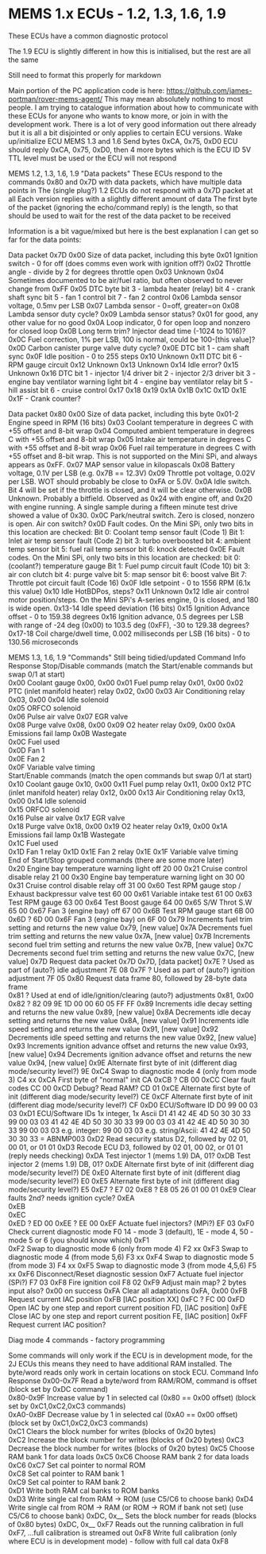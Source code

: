 # MEMS 1.x ECUs - 1.2, 1.3, 1.6, 1.9

These ECUs have a common diagnostic protocol

The 1.9 ECU is slightly different in how this is initialised, but the rest are all the same

Still need to format this properly for markdown


Main portion of the PC application code is here: https://github.com/james-portman/rover-mems-agent/
This may mean absolutely nothing to most people.
I am trying to catalogue information about how to communicate with these ECUs for anyone who wants to know more, or join in with the development work.
There is a lot of very good information out there already but it is all a bit disjointed or only applies to certain ECU versions.
Wake up/initialize ECU
MEMS 1.3 and 1.6
Send bytes 0xCA, 0x75, 0xD0
ECU should reply 0xCA, 0x75, 0xD0, then 4 more bytes which is the ECU ID
5V TTL level must be used or the ECU will not respond

MEMS 1.2, 1.3, 1.6, 1.9 "Data packets"
These ECUs respond to the commands 0x80 and 0x7D with data packets, which have multiple data points in
The (single plug?) 1.2 ECUs do not respond with a 0x7D packet at all
Each version replies with a slightly different amount of data
The first byte of the packet (ignoring the echo/command reply) is the length, so that should be used to wait for the rest of the data packet to be received

Information is a bit vague/mixed but here is the best explanation I can get so far for the data points:

Data packet 0x7D
0x00 Size of data packet, including this byte
0x01 Ignition switch - 0 for off (does comms even work with ignition off?)
0x02 Throttle angle - divide by 2 for degrees throttle open
0x03 Unknown
0x04 Sometimes documented to be air/fuel ratio, but often observed to never change from 0xFF
0x05 DTC byte
   bit 3 - lambda heater (relay)
   bit 4 - crank shaft sync
   bit 5 - fan 1 control
   bit 7 - fan 2 control
0x06 Lambda sensor voltage, 0.5mv per LSB
0x07 Lambda sensor - 0=off, greater=on
0x08 Lambda sensor duty cycle?
0x09 Lambda sensor status? 0x01 for good, any other value for no good
0x0A Loop indicator, 0 for open loop and nonzero for closed loop
0x0B Long term trim? Injector dead time (-1024 to 1016)?
0x0C Fuel correction, 1% per LSB, 100 is normal, could be 100-[this value]?
0x0D Carbon canister purge valve duty cycle?
0x0E DTC
   bit 1 - cam shaft sync
0x0F Idle position - 0 to 255 steps
0x10 Unknown
0x11 DTC
   bit 6 - RPM gauge circuit
0x12 Unknown
0x13 Unknown
0x14 Idle error?
0x15 Unknown
0x16 DTC
   bit 1 - injector 1/4 driver
   bit 2 - injector 2/3 driver
   bit 3 - engine bay ventilator warning light
   bit 4 - engine bay ventilator relay
   bit 5 - hill assist
   bit 6 - cruise control
0x17
0x18
0x19
0x1A
0x1B
0x1C
0x1D
0x1E
0x1F - Crank counter?


Data packet 0x80
0x00 Size of data packet, including this byte
0x01-2 Engine speed in RPM (16 bits)
0x03 Coolant temperature in degrees C with +55 offset and 8-bit wrap
0x04 Computed ambient temperature in degrees C with +55 offset and 8-bit wrap
0x05 Intake air temperature in degrees C with +55 offset and 8-bit wrap
0x06 Fuel rail temperature in degrees C with +55 offset and 8-bit wrap. This is not supported on the Mini SPi, and always appears as 0xFF.
0x07 MAP sensor value in kilopascals
0x08 Battery voltage, 0.1V per LSB (e.g. 0x7B == 12.3V)
0x09 Throttle pot voltage, 0.02V per LSB. WOT should probably be close to 0xFA or 5.0V.
0x0A Idle switch. Bit 4 will be set if the throttle is closed, and it will be clear otherwise.
0x0B Unknown. Probably a bitfield. Observed as 0x24 with engine off, and 0x20 with engine running. A single sample during a fifteen minute test drive showed a value of 0x30.
0x0C Park/neutral switch. Zero is closed, nonzero is open. Air con switch?
0x0D Fault codes. On the Mini SPi, only two bits in this location are checked:
   Bit 0: Coolant temp sensor fault (Code 1)
   Bit 1: Inlet air temp sensor fault (Code 2)
   bit 3: turbo overboosted
   bit 4: ambient temp sensor
   bit 5: fuel rail temp sensor
   bit 6: knock detected
0x0E Fault codes. On the Mini SPi, only two bits in this location are checked:
   bit 0: (coolant?) temperature gauge
   Bit 1: Fuel pump circuit fault (Code 10)
   bit 3: air con clutch
   bit 4: purge valve
   bit 5: map sensor
   bit 6: boost valve
   Bit 7: Throttle pot circuit fault (Code 16)
0x0F Idle setpoint - 0 to 1556 RPM (6.1x this value)
0x10 Idle HotBDPos, steps?
0x11 Unknown
0x12 Idle air control motor position/steps. On the Mini SPi's A-series engine, 0 is closed, and 180 is wide open.
0x13-14 Idle speed deviation (16 bits)
0x15 Ignition Advance offset - 0 to 159.38 degrees
0x16 Ignition advance, 0.5 degrees per LSB with range of -24 deg (0x00) to 103.5 deg (0xFF), -30 to 129.38 degrees?
0x17-18 Coil charge/dwell time, 0.002 milliseconds per LSB (16 bits) - 0 to 130.56 microseconds

MEMS 1.3, 1.6, 1.9 "Commands"
Still being tidied/updated
Command	Info	Response
Stop/Disable commands (match the Start/enable commands but swap 0/1 at start)	
0x00	Coolant gauge	0x00, 0x00
0x01	Fuel pump relay	0x01, 0x00
0x02	PTC (inlet manifold heater) relay	0x02, 0x00
0x03	Air Conditioning relay	0x03, 0x00
0x04	Idle solenoid	
0x05	ORFCO solenoid	
0x06	Pulse air valve	
0x07	EGR valve	
0x08	Purge valve	0x08, 0x00
0x09	O2 heater relay	0x09, 0x00
0x0A	Emissions fail lamp	
0x0B	Wastegate	
0x0C	Fuel used	
0x0D	Fan 1	
0x0E	Fan 2	
0x0F	Variable valve timing	
Start/Enable commands (match the open commands but swap 0/1 at start)	
0x10	Coolant gauge	0x10, 0x00
0x11	Fuel pump relay	0x11, 0x00
0x12	PTC (inlet manifold heater) relay	0x12, 0x00
0x13	Air Conditioning relay	0x13, 0x00
0x14	Idle solenoid	
0x15	ORFCO solenoid	
0x16	Pulse air valve	
0x17	EGR valve	
0x18	Purge valve	0x18, 0x00
0x19	O2 heater relay	0x19, 0x00
0x1A	Emissions fail lamp	
0x1B	Wastegate	
0x1C	Fuel used	
0x1D	Fan 1 relay	0x1D
0x1E	Fan 2 relay	0x1E
0x1F	Variable valve timing	
End of Start/Stop grouped commands (there are some more later)	
0x20	Engine bay temperature warning light off	20 00
0x21	Cruise control disable relay	21 00
0x30	Engine bay temperature warning light on	30 00
0x31	Cruise control disable relay off	31 00
0x60	Test RPM gauge stop / Exhaust backpressur valve test	60 00
0x61	Variable intake test	61 00
0x63	Test RPM gauge	63 00
0x64	Test Boost gauge	64 00
0x65	S/W Throt S.W	65 00
0x67	Fan 3 (engine bay) off	67 00
0x6B	Test RPM gauge start	6B 00
0x6D	?	6D 00
0x6F	Fan 3 (engine bay) on	6F 00
0x79	Increments fuel trim setting and returns the new value	0x79, [new value]
0x7A	Decrements fuel trim setting and returns the new value	0x7A, [new value]
0x7B	Increments second fuel trim setting and returns the new value	0x7B, [new value]
0x7C	Decrements second fuel trim setting and returns the new value	0x7C, [new value]
0x7D	Request data packet 0x7D	0x7D, [data packet]	
0x7E	? Used as part of (auto?) idle adjustment	7E 08
0x7F	? Used as part of (auto?) ignition adjustment	7F 05
0x80	Request data frame 80, followed by 28-byte data frame	
0x81	? Used at end of idle/ignition/clearing (auto?) adjustments	0x81, 0x00
0x82	?	82 09 9E 1D 00 00 60 05 FF FF
0x89	Increments idle decay setting and returns the new value	0x89, [new value]
0x8A	Decrements idle decay setting and returns the new value	0x8A, [new value]
0x91	Increments idle speed setting and returns the new value	0x91, [new value]
0x92	Decrements idle speed setting and returns the new value	0x92, [new value]
0x93	Increments ignition advance offset and returns the new value	0x93, [new value]
0x94	Decrements ignition advance offset and returns the new value	0x94, [new value]
0x9E	Alternate first byte of init (different diag mode/security level?)	9E
0xC4	Swap to diagnostic mode 4 (only from mode 3)	C4 xx
0xCA	First byte of "normal" init	CA
0xCB	?	CB 00
0xCC	Clear fault codes	CC 00
0xCD	Debug? Read RAM?	CD 01
0xCE	Alternate first byte of init (different diag mode/security level?)	CE
0xCF	Alternate first byte of init (different diag mode/security level?)	CF
0xD0	ECU/Software ID	D0 99 00 03 03
0xD1	ECU/Software IDs 1x integer, 1x Ascii	D1 41 42 4E 4D 50 30 30 33 99 00 03 03 41 42 4E 4D 50 30 30 33 99 00 03 03 41 42 4E 4D 50 30 30 33 99 00 03 03
e.g. integer: 99 00 03 03
e.g. string/Ascii: 41 42 4E 4D 50 30 30 33 = ABNMP003
0xD2	Read security status	D2, followed by 02 01, 00 01, or 01 01
0xD3	Recode ECU	D3, followed by 02 01, 00 02, or 01 01 (reply needs checking)
0xDA	Test injector 1 (mems 1.9)	DA, 01?
0xDB	Test injector 2 (mems 1.9)	DB, 01?
0xDE	Alternate first byte of init (different diag mode/security level?)	DE
0xE0	Alternate first byte of init (different diag mode/security level?)	E0
0xE5	Alternate first byte of init (different diag mode/security level?)	E5
0xE7	?	E7 02
0xE8	?	E8 05 26 01 00 01
0xE9	Clear faults 2nd? needs ignition cycle?	
0xEA		
0xEB		
0xEC		
0xED	?	ED 00
0xEE	?	EE 00
0xEF	Actuate fuel injectors? (MPi?)	EF 03
0xF0	Check current diagnostic mode	F0 14 - mode 3 (default), 1E - mode 4, 50 - mode 5 or 6 (you should know which)
0xF1		
0xF2	Swap to diagnostic mode 6 (only from mode 4)	F2 xx
0xF3	Swap to diagnostic mode 4 (from mode 5,6)	F3 xx
0xF4	Swap to diagnostic mode 5 (from mode 3)	F4 xx
0xF5	Swap to diagnostic mode 3 (from mode 4,5,6)	F5 xx
0xF6	Disconnect/Reset diagnostic session	
0xF7	Actuate fuel injector (SPi?)	F7 03
0xF8	Fire ignition coil	F8 02
0xF9	Adjust main map? 2 bytes input also?	0x00 on success
0xFA	Clear all adaptations	0xFA, 0x00
0xFB	Request current IAC position	0xFB [IAC position XX]
0xFC	?	FC 00
0xFD	Open IAC by one step and report current position	FD, [IAC position]
0xFE	Close IAC by one step and report current position	FE, [IAC position]
0xFF	Request current IAC position?	


Diag mode 4 commands - factory programming

Some commands will only work if the ECU is in development mode,
for the 2J ECUs this means they need to have additional RAM installed.
The byte/word reads only work in certain locations on stock ECU.
Command	Info	Response
0x00-0x7F	Read a byte/word from RAM/ROM, command is offset (block set by 0xDC command)	
0x80-0x9F	Increase value by 1 in selected cal (0x80 == 0x00 offset) (block set by 0xC1,0xC2,0xC3 commands)	
0xA0-0xBF	Decrease value by 1 in selected cal (0xA0 == 0x00 offset) (block set by 0xC1,0xC2,0xC3 commands)	
0xC1	Clears the block number for writes (blocks of 0x20 bytes)	
0xC2	Increase the block number for writes (blocks of 0x20 bytes)	
0xC3	Decrease the block number for writes (blocks of 0x20 bytes)	
0xC5	Choose RAM bank 1 for data loads	0xC5
0xC6	Choose RAM bank 2 for data loads	0xC6
0xC7	Set cal pointer to normal ROM	
0xC8	Set cal pointer to RAM bank 1	
0xC9	Set cal pointer to RAM bank 2	
0xD1	Write both RAM cal banks to ROM banks	
0xD3	Write single cal from RAM -> ROM (use C5/C6 to choose bank)	
0xD4	Write single cal from ROM -> RAM (or ROM -> ROM if bank not set) (use C5/C6 to choose bank)	
0xDC, 0x__	Sets the block number for reads (blocks of 0x80 bytes)	0xDC, 0x__
0xF7	Reads out the running calibration in full	0xF7, ...full calibration is streamed out
0xF8	Write full calibration (only where ECU is in development mode) - follow with full cal data	0xF8
